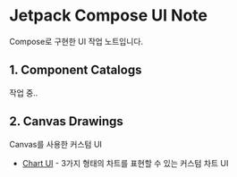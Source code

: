 # Jetpack Compose UI Note
Compose로 구현한 UI 작업 노트입니다. 

## 1. Component Catalogs
작업 중..

## 2. Canvas Drawings
Canvas를 사용한 커스텀 UI 
- [Chart UI](app/src/main/java/com/woogear/compose_note/ui/sceen/chart/ChartScreen.kt) - 3가지 형태의 차트를 표현할 수 있는 커스텀 차트 UI
